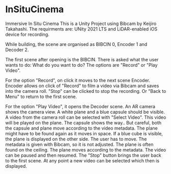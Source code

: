 # InSituCinema
Immersive In Situ Cinema
This is a Unity Project using Bibcam by Keijiro Takahashi.
The requirments are: UNity 2021 LTS and LiDAR-enabled iOS device for recording.

While building, the scene are organised as BIBCIN 0, Encoder 1 and Decoder 2.

The first scene after opening is the BIBCIN.
There is asked what the user wants to do: What do you want to do?
The options are "Record" or "Play Video".

For the option "Record", on click it moves to the next scene Encoder.
Encoder allows on click of "Record" to film a video via Bibcam and saves into the camera roll.
"Stop" can be clicked to stop the recording. Or "Back to Menu" to return to the first scene.

For the option "Play Video", it opens the Decoder scene.
An AR camera shows the camera view. A white plane and a blue capsule should be visible.
A video from the camera roll can be selected with "Select Video". This video will be played on the plane. The capsule shows the way..
But careful, both the capsule and plane move according to the video metadata. The plane might have to be found again as it moves in space.
If a blue cube is visible, the plane is displayed on the other side. The user has to move.
The metadata is given with Bibcam, so it is not adjusted. The plane is often found on the ceiling.
The plane moves according to the metadata.
The video can be paused and then resumed. The "Stop" button brings the user back to the first scene.
At any point a new video can be selected which then is displayed.

